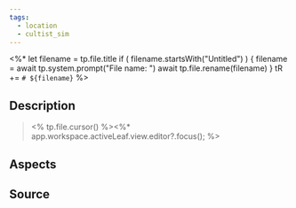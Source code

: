 ```yaml
---
tags: 
  - location
  - cultist_sim
---
```


<%*
let filename = tp.file.title
if ( filename.startsWith("Untitled") ) {
  filename = await tp.system.prompt("File name: ")
  await tp.file.rename(filename)
} 
tR += `# ${filename}`
%>

## Description

> <% tp.file.cursor() %><%* app.workspace.activeLeaf.view.editor?.focus(); %>

## Aspects
## Source